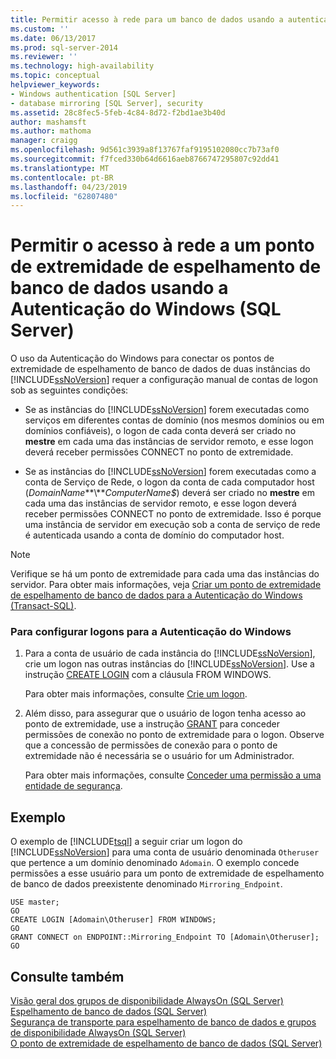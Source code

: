 ```yaml
---
title: Permitir acesso à rede para um banco de dados usando a autenticação do Windows (SQL Server) do ponto de extremidade de espelhamento | Microsoft Docs
ms.custom: ''
ms.date: 06/13/2017
ms.prod: sql-server-2014
ms.reviewer: ''
ms.technology: high-availability
ms.topic: conceptual
helpviewer_keywords:
- Windows authentication [SQL Server]
- database mirroring [SQL Server], security
ms.assetid: 28c8fec5-5feb-4c84-8d72-f2bd1ae3b40d
author: mashamsft
ms.author: mathoma
manager: craigg
ms.openlocfilehash: 9d561c3939a8f13767faf9195102080cc7b73af0
ms.sourcegitcommit: f7fced330b64d6616aeb8766747295807c92dd41
ms.translationtype: MT
ms.contentlocale: pt-BR
ms.lasthandoff: 04/23/2019
ms.locfileid: "62807480"
---
```

# <a name="allow-network-access-to-a-database-mirroring-endpoint-using-windows-authentication-sql-server"></a>Permitir o acesso à rede a um ponto de extremidade de espelhamento de banco de dados usando a Autenticação do Windows (SQL Server)
  O uso da Autenticação do Windows para conectar os pontos de extremidade de espelhamento de banco de dados de duas instâncias do [!INCLUDE[ssNoVersion](../includes/ssnoversion-md.md)] requer a configuração manual de contas de logon sob as seguintes condições:  
  
-   Se as instâncias do [!INCLUDE[ssNoVersion](../includes/ssnoversion-md.md)] forem executadas como serviços em diferentes contas de domínio (nos mesmos domínios ou em domínios confiáveis), o logon de cada conta deverá ser criado no **mestre** em cada uma das instâncias de servidor remoto, e esse logon deverá receber permissões CONNECT no ponto de extremidade.  
  
-   Se as instâncias do [!INCLUDE[ssNoVersion](../includes/ssnoversion-md.md)] forem executadas como a conta de Serviço de Rede, o logon da conta de cada computador host (*DomainName***\\***ComputerName$*) deverá ser criado no **mestre** em cada uma das instâncias de servidor remoto, e esse logon deverá receber permissões CONNECT no ponto de extremidade. Isso é porque uma instância de servidor em execução sob a conta de serviço de rede é autenticada usando a conta de domínio do computador host.  
  
> [!NOTE]  
>  Verifique se há um ponto de extremidade para cada uma das instâncias do servidor. Para obter mais informações, veja [Criar um ponto de extremidade de espelhamento de banco de dados para a Autenticação do Windows &#40;Transact-SQL&#41;](database-mirroring/create-a-database-mirroring-endpoint-for-windows-authentication-transact-sql.md).  
  
### <a name="to-configure-logins-for-windows-authentication"></a>Para configurar logons para a Autenticação do Windows  
  
1.  Para a conta de usuário de cada instância do [!INCLUDE[ssNoVersion](../includes/ssnoversion-md.md)], crie um logon nas outras instâncias do [!INCLUDE[ssNoVersion](../includes/ssnoversion-md.md)]. Use a instrução [CREATE LOGIN](/sql/t-sql/statements/create-login-transact-sql) com a cláusula FROM WINDOWS.  
  
     Para obter mais informações, consulte [Crie um logon](../relational-databases/security/authentication-access/create-a-login.md).  
  
2.  Além disso, para assegurar que o usuário de logon tenha acesso ao ponto de extremidade, use a instrução [GRANT](/sql/t-sql/statements/grant-transact-sql) para conceder permissões de conexão no ponto de extremidade para o logon. Observe que a concessão de permissões de conexão para o ponto de extremidade não é necessária se o usuário for um Administrador.  
  
     Para obter mais informações, consulte [Conceder uma permissão a uma entidade de segurança](../relational-databases/security/authentication-access/grant-a-permission-to-a-principal.md).  
  
## <a name="example"></a>Exemplo  
 O exemplo de [!INCLUDE[tsql](../includes/tsql-md.md)] a seguir criar um logon do [!INCLUDE[ssNoVersion](../includes/ssnoversion-md.md)] para uma conta de usuário denominada `Otheruser` que pertence a um domínio denominado `Adomain`. O exemplo concede permissões a esse usuário para um ponto de extremidade de espelhamento de banco de dados preexistente denominado `Mirroring_Endpoint`.  
  
```  
USE master;  
GO  
CREATE LOGIN [Adomain\Otheruser] FROM WINDOWS;  
GO  
GRANT CONNECT on ENDPOINT::Mirroring_Endpoint TO [Adomain\Otheruser];  
GO  
```  
  
## <a name="see-also"></a>Consulte também  
 [Visão geral dos grupos de disponibilidade AlwaysOn &#40;SQL Server&#41;](availability-groups/windows/overview-of-always-on-availability-groups-sql-server.md)   
 [Espelhamento de banco de dados &#40;SQL Server&#41;](database-mirroring/database-mirroring-sql-server.md)   
 [Segurança de transporte para espelhamento de banco de dados e grupos de disponibilidade AlwaysOn &#40;SQL Server&#41;](database-mirroring/transport-security-database-mirroring-always-on-availability.md)   
 [O ponto de extremidade de espelhamento de banco de dados &#40;SQL Server&#41;](database-mirroring/the-database-mirroring-endpoint-sql-server.md)  
  
  

